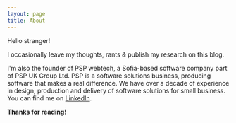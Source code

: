 ```yaml
---
layout: page
title: About
---
```


Hello stranger!

I occasionally leave my thoughts, rants & publish my research on this blog.

I'm also the founder of PSP webtech, a Sofia-based software company part of PSP UK Group Ltd. PSP is a software solutions business, producing software that makes a real difference. We have over a decade of experience in design, production and delivery of software solutions for small business. You can find me on [LinkedIn](https://www.linkedin.com/in/stanangeloff/).

**Thanks for reading!**
